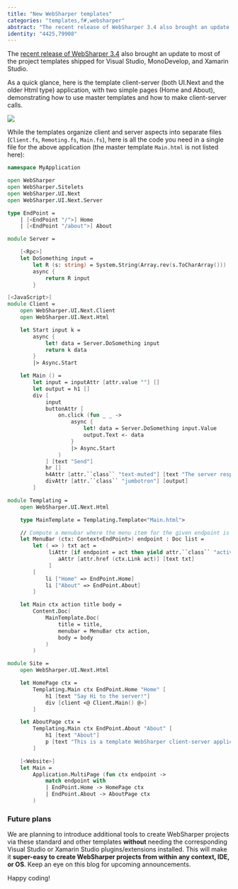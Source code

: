 ```yaml
---
title: "New WebSharper templates"
categories: "templates,f#,websharper"
abstract: "The recent release of WebSharper 3.4 also brought an update to most of the project templates shipped for Visual Studio, MonoDevelop, and Xamarin Studio."
identity: "4425,79908"
---
```

The [recent release of WebSharper 3.4](/user/denuziere/20150803-websharper-3-4-released.md) also brought an update to most of the project templates shipped for Visual Studio, MonoDevelop, and Xamarin Studio.

As a quick glance, here is the template client-server (both UI.Next and the older Html type) application, with two simple pages (Home and About), demonstrating how to use master templates and how to make client-server calls.

[![](http://i.imgur.com/t2s8LTJl.png)](http://i.imgur.com/t2s8LTJ.png)

While the templates organize client and server aspects into separate files (`Client.fs`, `Remoting.fs`, `Main.fs`), here is all the code you need in a single file for the above application (the master template `Main.html` is not listed here):

```fsharp
namespace MyApplication

open WebSharper
open WebSharper.Sitelets
open WebSharper.UI.Next
open WebSharper.UI.Next.Server

type EndPoint =
    | [<EndPoint "/">] Home
    | [<EndPoint "/about">] About

module Server =

    [<Rpc>]
    let DoSomething input =
        let R (s: string) = System.String(Array.rev(s.ToCharArray()))
        async {
            return R input
        }

[<JavaScript>]
module Client =
    open WebSharper.UI.Next.Client
    open WebSharper.UI.Next.Html

    let Start input k =
        async {
            let! data = Server.DoSomething input
            return k data
        }
        |> Async.Start

    let Main () =
        let input = inputAttr [attr.value ""] []
        let output = h1 []
        div [
            input
            buttonAttr [
                on.click (fun _ _ ->
                    async {
                        let! data = Server.DoSomething input.Value
                        output.Text <- data
                    }
                    |> Async.Start
                )
            ] [text "Send"]
            hr []
            h4Attr [attr.``class`` "text-muted"] [text "The server responded:"]
            divAttr [attr.``class`` "jumbotron"] [output]
        ]

module Templating =
    open WebSharper.UI.Next.Html

    type MainTemplate = Templating.Template<"Main.html">

    // Compute a menubar where the menu item for the given endpoint is active
    let MenuBar (ctx: Context<EndPoint>) endpoint : Doc list =
        let ( => ) txt act =
             liAttr [if endpoint = act then yield attr.``class`` "active"] [
                aAttr [attr.href (ctx.Link act)] [text txt]
             ]
        [
            li ["Home" => EndPoint.Home]
            li ["About" => EndPoint.About]
        ]

    let Main ctx action title body =
        Content.Doc(
            MainTemplate.Doc(
                title = title,
                menubar = MenuBar ctx action,
                body = body
            )
        )

module Site =
    open WebSharper.UI.Next.Html

    let HomePage ctx =
        Templating.Main ctx EndPoint.Home "Home" [
            h1 [text "Say Hi to the server!"]
            div [client <@ Client.Main() @>]
        ]

    let AboutPage ctx =
        Templating.Main ctx EndPoint.About "About" [
            h1 [text "About"]
            p [text "This is a template WebSharper client-server application."]
        ]

    [<Website>]
    let Main =
        Application.MultiPage (fun ctx endpoint ->
            match endpoint with
            | EndPoint.Home -> HomePage ctx
            | EndPoint.About -> AboutPage ctx
        )
```

### Future plans

We are planning to introduce additional tools to create WebSharper projects via these standard and other templates **without** needing the corresponding Visual Studio or Xamarin Studio plugins/extensions installed.  This will make it **super-easy to create WebSharper projects from within any context, IDE, or OS**. Keep an eye on this blog for upcoming announcements.

Happy coding!